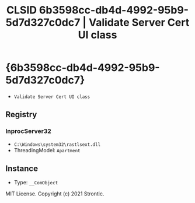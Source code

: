 ﻿---
title: "CLSID 6b3598cc-db4d-4992-95b9-5d7d327c0dc7 | Validate Server Cert UI class"
excerpt: What is COM-Object CLSID 6b3598cc-db4d-4992-95b9-5d7d327c0dc7?
---

# {6b3598cc-db4d-4992-95b9-5d7d327c0dc7}

* `Validate Server Cert UI class`

## Registry


### InprocServer32

* `C:\Windows\system32\rastlsext.dll`
* ThreadingModel: `Apartment`

## Instance

* Type: `__ComObject`

MIT License. Copyright (c) 2021 Strontic.



